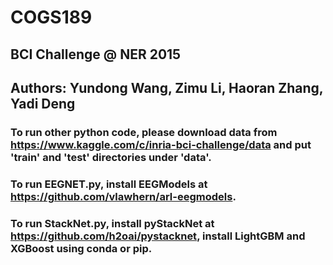 # COGS189
## BCI Challenge @ NER 2015
## Authors: Yundong Wang, Zimu Li, Haoran Zhang, Yadi Deng

### To run other python code, please download data from https://www.kaggle.com/c/inria-bci-challenge/data and put 'train' and 'test' directories under 'data'. 
### To run EEGNET.py, install EEGModels at https://github.com/vlawhern/arl-eegmodels.
### To run StackNet.py, install pyStackNet at https://github.com/h2oai/pystacknet, install LightGBM and XGBoost using conda or pip.


